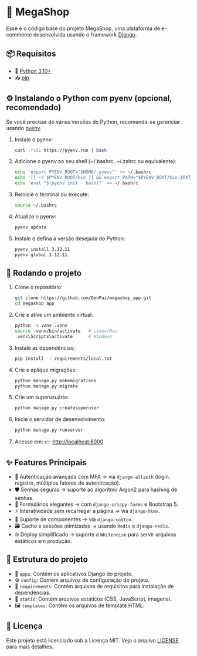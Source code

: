 # 🛒 MegaShop

Esse é o código base do projeto MegaShop, uma plataforma de e-commerce desenvolvida usando o framework [Django](https://www.djangoproject.com/).

## 📦 Requisitos

- 🐍 [Python 3.10+](https://www.python.org/)
- 📥 [pip](https://pip.pypa.io/)

## ⚙️ Instalando o Python com pyenv (opcional, recomendado)

Se você precisar de várias versões do Python, recomenda-se gerenciar usando [pyenv](https://github.com/pyenv/pyenv).

1. Instale o pyenv:

   ```bash
   curl -fsSL https://pyenv.run | bash
   ```

2. Adicione o pyenv ao seu shell (~/.bashrc, ~/.zshrc ou equivalente):

   ```bash
   echo 'export PYENV_ROOT="$HOME/.pyenv"' >> ~/.bashrc
   echo '[[ -d $PYENV_ROOT/bin ]] && export PATH="$PYENV_ROOT/bin:$PATH"' >> ~/.bashrc
   echo 'eval "$(pyenv init - bash)"' >> ~/.bashrc
   ```

3. Reinicie o terminal ou execute:

   ```bash
   source ~/.bashrc
   ```

4. Atualize o pyenv:

   ```bash
   pyenv update
   ```

5. Instale e defina a versão desejada do Python:

   ```bash
   pyenv install 3.12.11
   pyenv global 3.12.11
   ```

## 🚀 Rodando o projeto

1. Clone o repositório:

   ```bash
   git clone https://github.com/DenPaz/megashop_app.git
   cd megashop_app
   ```

2. Crie e ative um ambiente virtual:

   ```bash
   python -m venv .venv
   source .venv/bin/activate   # Linux/Mac
   .venv\Scripts\activate      # Windows
   ```

3. Instale as dependências:

   ```bash
   pip install -r requirements/local.txt
   ```

4. Crie e aplique migrações:

   ```bash
   python manage.py makemigrations
   python manage.py migrate
   ```

5. Crie um superusuário:

   ```bash
   python manage.py createsuperuser
   ```

6. Inicie o servidor de desenvolvimento:

   ```bash
   python manage.py runserver
   ```

7. Acesse em: 👉 [http://localhost:8000](http://localhost:8000).

## ✨ Features Principais

- 🔐 Autenticação avançada com MFA → via `django-allauth` (login, registro, múltiplos fatores de autenticação).
- 🛡 Senhas seguras → suporte ao algoritmo Argon2 para hashing de senhas.
- 🎨 Formulários elegantes → com `django-crispy-forms` e Bootstrap 5.
- ⚡ Interatividade sem recarregar a página → via `django-htmx`.
- 🧵 Suporte de componentes → via `django-cotton`.
- 🗃 Cache e sessões otimizadas → usando `Redis` e `django-redis`.
- 🌐 Deploy simplificado → suporte a `Whitenoise` para servir arquivos estáticos em produção.

## 📂 Estrutura do projeto

- 📁 `apps`: Contém os aplicativos Django do projeto.
- ⚙️ `config`: Contém arquivos de configuração do projeto.
- 📄 `requirements`: Contém arquivos de requisitos para instalação de dependências.
- 🎨 `static`: Contém arquivos estáticos (CSS, JavaScript, imagens).
- 🖼 `templates`: Contém os arquivos de template HTML.

## 📜 Licença

Este projeto está licenciado sob a Licença MIT. Veja o arquivo [LICENSE](LICENSE) para mais detalhes.

